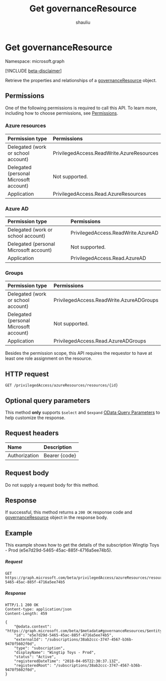 ﻿---
title: "Get governanceResource"
description: "Retrieve the properties and relationships of a governanceResource object."
localization_priority: Normal
doc_type: apiPageType
ms.prod: "microsoft-identity-platform"
author: "shauliu"
---

# Get governanceResource

Namespace: microsoft.graph

[!INCLUDE [beta-disclaimer](../../includes/beta-disclaimer.md)]

Retrieve the properties and relationships of a [governanceResource](../resources/governanceresource.md) object.

## Permissions

One of the following permissions is required to call this API. To learn more, including how to choose permissions, see [Permissions](/graph/permissions-reference#privileged-access-permissions).

### Azure resources

| Permission type                        | Permissions                               |
| :------------------------------------- | :---------------------------------------- |
| Delegated (work or school account)     | PrivilegedAccess.ReadWrite.AzureResources |
| Delegated (personal Microsoft account) | Not supported.                            |
| Application                            | PrivilegedAccess.Read.AzureResources      |

### Azure AD

| Permission type                        | Permissions                        |
| :------------------------------------- | :--------------------------------- |
| Delegated (work or school account)     | PrivilegedAccess.ReadWrite.AzureAD |
| Delegated (personal Microsoft account) | Not supported.                     |
| Application                            | PrivilegedAccess.Read.AzureAD      |

### Groups

| Permission type                        | Permissions                              |
| :------------------------------------- | :--------------------------------------- |
| Delegated (work or school account)     | PrivilegedAccess.ReadWrite.AzureADGroups |
| Delegated (personal Microsoft account) | Not supported.                           |
| Application                            | PrivilegedAccess.Read.AzureADGroups      |

Besides the permission scope, this API requires the requestor to have at least one role assignment on the resource.

## HTTP request

<!-- { "blockType": "ignored" } -->

```http
GET /privilegedAccess/azureResources/resources/{id}
```

## Optional query parameters

This method **only** supports  `$select` and `$expand` [OData Query Parameters](/graph/query-parameters) to help customize the response.

## Request headers

| Name          | Description   |
| :------------ | :------------ |
| Authorization | Bearer {code} |

## Request body

Do not supply a request body for this method.

## Response

If successful, this method returns a `200 OK` response code and [governanceResource](../resources/governanceresource.md) object in the response body.

## Example

This example shows how to get the details of the subscription Wingtip Toys - Prod (e5e7d29d-5465-45ac-885f-4716a5ee74b5).

<!-- {
  "blockType": "request",
  "name": "get_governanceresource"
}-->

##### Request

```http
GET https://graph.microsoft.com/beta/privilegedAccess/azureResources/resources/e5e7d29d-5465-45ac-885f-4716a5ee74b5
```

##### Response

<!-- {
  "blockType": "response",
  "truncated": false,
  "@odata.type": "microsoft.graph.governanceResource"
} -->

```http
HTTP/1.1 200 OK
Content-type: application/json
Content-Length: 459

{
    "@odata.context": "https://graph.microsoft.com/beta/$metadata#governanceResources/$entity",
    "id": "e5e7d29d-5465-45ac-885f-4716a5ee74b5",
    "externalId": "/subscriptions/38ab2ccc-3747-4567-b36b-9478f5602f0d",
    "type": "subscription",
    "displayName": "Wingtip Toys - Prod",
    "status": "Active",
    "registeredDateTime": "2018-04-05T22:30:37.13Z",
    "registeredRoot": "/subscriptions/38ab2ccc-3747-4567-b36b-9478f5602f0d",    
}
```

<!-- uuid: 8fcb5dbc-d5aa-4681-8e31-b001d5168d79
2015-10-25 14:57:30 UTC -->

<!--
{
  "type": "#page.annotation",
  "description": "Get governanceResource",
  "keywords": "",
  "section": "documentation",
  "tocPath": "",
  "suppressions": []
}
-->
